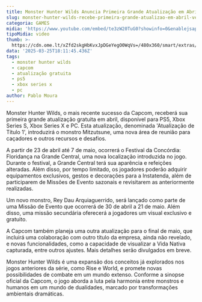 ```yaml
---
title: Monster Hunter Wilds Anuncia Primeira Grande Atualização em Abril
slug: monster-hunter-wilds-recebe-primeira-grande-atualizao-em-abril-veja-data
categoria: GAMES
midia: 'https://www.youtube.com/embed/te3zW20TuG0?showinfo=0&enablejsapi=1'
tipoMidia: video
thumb: >-
  https://cdn.ome.lt/xZfd2skgHbKvxJpDGeYegO0WqVs=/480x360/smart/extras/conteudos/01_o6Nxm7Y.jpg
data: '2025-03-25T18:11:45.436Z'
tags:
  - monster hunter wilds
  - capcom
  - atualização gratuita
  - ps5
  - xbox series x
  - pc
author: Pablo Moura
---
```


Monster Hunter Wilds, o mais recente sucesso da Capcom, receberá sua primeira grande atualização gratuita em abril, disponível para PS5, Xbox Series S, Xbox Series X e PC. Esta atualização, denominada 'Atualização de Título 1', introduzirá o monstro Mitzutsune, uma nova área de reunião para caçadores e outros recursos e desafios.

A partir de 23 de abril até 7 de maio, ocorrerá o Festival da Concórdia: Floridança na Grande Central, uma nova localização introduzida no jogo. Durante o festival, a Grande Central terá sua aparência e refeições alteradas. Além disso, por tempo limitado, os jogadores poderão adquirir equipamentos exclusivos, gestos e decorações para a Instatenda, além de participarem de Missões de Evento sazonais e revisitarem as anteriormente realizadas.

Um novo monstro, Rey Dau Arquiaguerrido, será lançado como parte de uma Missão de Evento que ocorrerá de 30 de abril a 21 de maio. Além disso, uma missão secundária oferecerá a jogadores um visual exclusivo e gratuito.

A Capcom também planeja uma outra atualização para o final de maio, que incluirá uma colaboração com outro título da empresa, ainda não revelado, e novas funcionalidades, como a capacidade de visualizar a Vida Nativa capturada, entre outros ajustes. Mais detalhes serão divulgados em breve.

Monster Hunter Wilds é uma expansão dos conceitos já explorados nos jogos anteriores da série, como Rise e World, e promete novas possibilidades de combate em um mundo extenso. Conforme a sinopse oficial da Capcom, o jogo aborda a luta pela harmonia entre monstros e humanos em um mundo de dualidades, marcado por transformações ambientais dramáticas.
